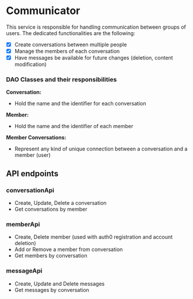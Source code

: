 # Communicator

This service is responsible for handling communication between groups of users.
The dedicated functionalities are the following:

- [x] Create conversations between multiple people
- [x] Manage the members of each conversation
- [x] Have messages be available for future changes (deletion, content modification)

### DAO Classes and their responsibilities

**Conversation:**
- Hold the name and the identifier for each conversation

**Member:**
- Hold the name and the identifier of each member

**Member Conversations:**
- Represent any kind of unique connection between a conversation and a member (user)

## API endpoints
 
### conversationApi
- Create, Update, Delete a conversation
- Get conversations by member

### memberApi
- Create, Delete member (used with auth0 registration and account deletion)
- Add or Remove a member from conversation
- Get members by conversation

### messageApi
- Create, Update and Delete messages
- Get messages by conversation

